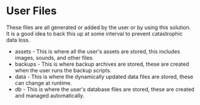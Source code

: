 # User Files

These files are all generated or added by the user or by using this solution. It is a good idea to back this up at some interval to prevent catastrophic data loss.

* assets - This is where all the user's assets are stored, this includes images, sounds, and other files.
* backups - This is where backup archives are stored, these are created when the user runs the backup scripts.
* data - This is where the dynamically updated data files are stored, these can change at runtime.
* db - This is where the user's database files are stored, these are created and managed automatically.